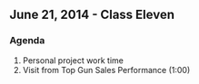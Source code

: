 ## June 21, 2014 - Class Eleven

### Agenda
1. Personal project work time
2. Visit from Top Gun Sales Performance (1:00)
